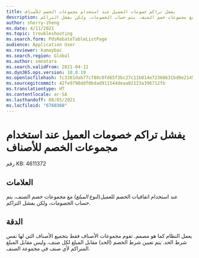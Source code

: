 ```yaml
---
title: يفشل تراكم خصومات العميل عند استخدام مجموعات الخصم للأصناف
description: عند استخدام اتفاقيات الخصم للعميل مع مجموعات خصم الصنف، يتم حساب الخصومات، ولكن يفشل التراكم.
author: sherry-zheng
ms.date: 4/11/2021
ms.topic: troubleshooting
ms.search.form: PdsRebateTableListPage
audience: Application User
ms.reviewer: kamaybac
ms.search.region: Global
ms.author: smnatara
ms.search.validFrom: 2021-04-11
ms.dyn365.ops.version: 10.0.19
ms.openlocfilehash: fc3381dab77cf80c0fd65f3bc27c11b814e72368631bd0e2145aac0be4f4fba4
ms.sourcegitcommit: 42fe9790ddf0bdad911544deaa82123a396712fb
ms.translationtype: HT
ms.contentlocale: ar-SA
ms.lasthandoff: 08/05/2021
ms.locfileid: "6760360"
---
```

# <a name="cumulation-of-customer-rebates-fails-when-item-rebate-groups-are-used"></a>يفشل تراكم خصومات العميل عند استخدام مجموعات الخصم للأصناف

رقم KB: 4611372

## <a name="symptoms"></a>العلامات

عند استخدام اتفاقيات الخصم للعميل(لنوع *المبلغ*) مع مجموعات خصم الصنف، يتم حساب الخصومات، ولكن يفشل التراكم.

## <a name="resolution"></a>الدقة

يعمل النظام كما هو مصمم. تقوم مجموعات الأصناف فقط بتجميع الأصناف التي لها نفس شرط الحد. يتم تعيين شرط الخصم (الحد) مقابل المبلغ لكل صنف، وليس مقابل المبلغ المتراكم لأي صنف في مجموعة الصنف.
